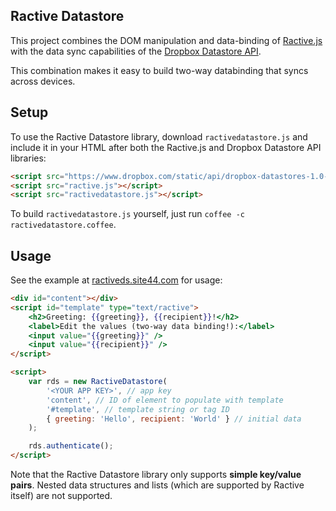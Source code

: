 Ractive Datastore
-----------------

This project combines the DOM manipulation and data-binding of [Ractive.js](http://www.ractivejs.org) with the data sync capabilities of the [Dropbox Datastore API](https://www.dropbox.com/developers/datastore).

This combination makes it easy to build two-way databinding that syncs across devices.

Setup
-----

To use the Ractive Datastore library, download `ractivedatastore.js` and include it in your HTML after both the Ractive.js and Dropbox Datastore API libraries:

```html
<script src="https://www.dropbox.com/static/api/dropbox-datastores-1.0-latest.js"></script>
<script src="ractive.js"></script>
<script src="ractivedatastore.js"></script>
```

To build `ractivedatastore.js` yourself, just run `coffee -c ractivedatastore.coffee`.

Usage
-----

See the example at [ractiveds.site44.com](https://ractiveds.site44.com) for usage:

```html
<div id="content"></div>
<script id="template" type="text/ractive">
    <h2>Greeting: {{greeting}}, {{recipient}}!</h2>
    <label>Edit the values (two-way data binding!):</label>
    <input value="{{greeting}}" />
    <input value="{{recipient}}" />
</script>

<script>
    var rds = new RactiveDatastore(
        '<YOUR APP KEY>', // app key
        'content', // ID of element to populate with template
        '#template', // template string or tag ID
        { greeting: 'Hello', recipient: 'World' } // initial data
    );

    rds.authenticate();
</script>
```

Note that the Ractive Datastore library only supports **simple key/value pairs**. Nested data structures and lists (which are supported by Ractive itself) are not supported.
